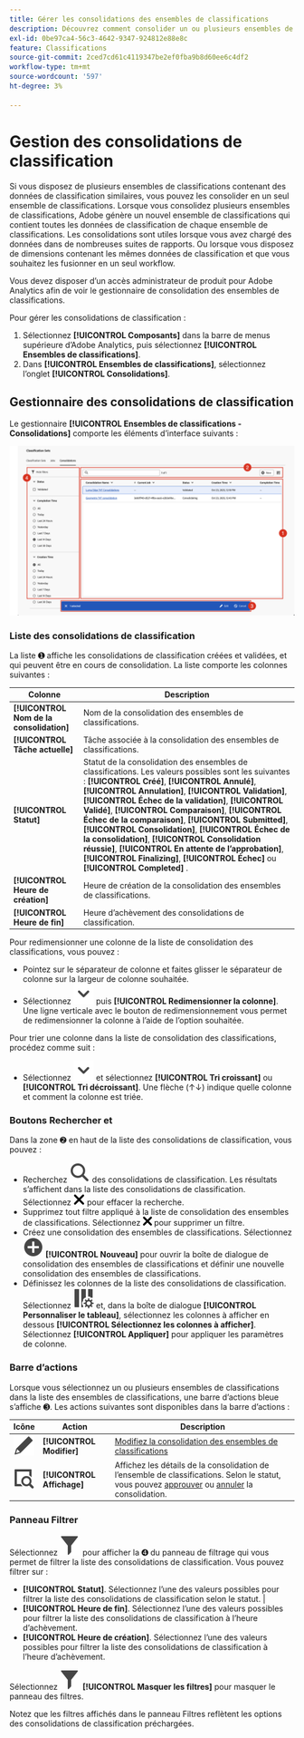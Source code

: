 ```yaml
---
title: Gérer les consolidations des ensembles de classifications
description: Découvrez comment consolider un ou plusieurs ensembles de classifications en un seul ensemble.
exl-id: 0be97ca4-56c3-4642-9347-924812e88e8c
feature: Classifications
source-git-commit: 2ced7cd61c4119347be2ef0fba9b8d60ee6c4df2
workflow-type: tm+mt
source-wordcount: '597'
ht-degree: 3%

---
```


# Gestion des consolidations de classification

Si vous disposez de plusieurs ensembles de classifications contenant des données de classification similaires, vous pouvez les consolider en un seul ensemble de classifications. Lorsque vous consolidez plusieurs ensembles de classifications, Adobe génère un nouvel ensemble de classifications qui contient toutes les données de classification de chaque ensemble de classifications. Les consolidations sont utiles lorsque vous avez chargé des données dans de nombreuses suites de rapports. Ou lorsque vous disposez de dimensions contenant les mêmes données de classification et que vous souhaitez les fusionner en un seul workflow.

Vous devez disposer d’un accès administrateur de produit pour Adobe Analytics afin de voir le gestionnaire de consolidation des ensembles de classifications.



Pour gérer les consolidations de classification :

1. Sélectionnez **[!UICONTROL Composants]** dans la barre de menus supérieure d’Adobe Analytics, puis sélectionnez **[!UICONTROL Ensembles de classifications]**.
1. Dans **[!UICONTROL Ensembles de classifications]**, sélectionnez l’onglet **[!UICONTROL Consolidations]**.


## Gestionnaire des consolidations de classification

Le gestionnaire **[!UICONTROL Ensembles de classifications - Consolidations]** comporte les éléments d’interface suivants :

![Jeux de classifications - Gestionnaire de consolidations](assets/classifications-sets-consolidations.png)



### Liste des consolidations de classification

La liste ➊ affiche les consolidations de classification créées et validées, et qui peuvent être en cours de consolidation. La liste comporte les colonnes suivantes :

| Colonne | Description |
|---|---|
| **[!UICONTROL Nom de la consolidation]** | Nom de la consolidation des ensembles de classifications. |
| **[!UICONTROL Tâche actuelle]** | Tâche associée à la consolidation des ensembles de classifications. |
| **[!UICONTROL Statut]** | Statut de la consolidation des ensembles de classifications. Les valeurs possibles sont les suivantes : **[!UICONTROL Créé]**, **[!UICONTROL Annulé]**, **[!UICONTROL Annulation]**, **[!UICONTROL Validation]**, **[!UICONTROL Échec de la validation]**, **[!UICONTROL Validé]**, **[!UICONTROL Comparaison]**, **[!UICONTROL Échec de la comparaison]**, **[!UICONTROL Submitted]**, **[!UICONTROL Consolidation]**, **[!UICONTROL Échec de la consolidation]**, **[!UICONTROL Consolidation réussie]**, **[!UICONTROL En attente de l’approbation]**, **[!UICONTROL Finalizing]**, **[!UICONTROL Échec]** ou **[!UICONTROL Completed]** **&#x200B;**. |
| **[!UICONTROL Heure de création]** | Heure de création de la consolidation des ensembles de classifications. |
| **[!UICONTROL Heure de fin]** | Heure d’achèvement des consolidations de classification. |


Pour redimensionner une colonne de la liste de consolidation des classifications, vous pouvez :

* Pointez sur le séparateur de colonne et faites glisser le séparateur de colonne sur la largeur de colonne souhaitée.
* Sélectionnez ![ChevronDown](/help/assets/icons/ChevronDown.svg) puis **[!UICONTROL Redimensionner la colonne]**. Une ligne verticale avec le bouton de redimensionnement vous permet de redimensionner la colonne à l’aide de l’option souhaitée.

Pour trier une colonne dans la liste de consolidation des classifications, procédez comme suit :

* Sélectionnez ![ChevronDown](/help/assets/icons/ChevronDown.svg) et sélectionnez **[!UICONTROL Tri croissant]** ou **[!UICONTROL Tri décroissant]**. Une flèche (↑↓) indique quelle colonne et comment la colonne est triée.

### Boutons Rechercher et

Dans la zone ➋ en haut de la liste des consolidations de classification, vous pouvez :

* Recherchez ![Rechercher](/help/assets/icons/Search.svg) des consolidations de classification. Les résultats s’affichent dans la liste des consolidations de classification. Sélectionnez ![CrossSize200](/help/assets/icons/CrossSize200.svg) pour effacer la recherche.
* Supprimez tout filtre appliqué à la liste de consolidation des ensembles de classifications. Sélectionnez ![CrossSize100](/help/assets/icons/CrossSize100.svg) pour supprimer un filtre.
* Créez une consolidation des ensembles de classifications. Sélectionnez ![AjouterCercle](/help/assets/icons/AddCircle.svg) **[!UICONTROL Nouveau]** pour ouvrir la boîte de dialogue de consolidation des ensembles de classifications et définir une nouvelle consolidation des ensembles de classifications.
* Définissez les colonnes de la liste des consolidations de classification. Sélectionnez ![ColumnSetting](/help/assets/icons/ColumnSetting.svg) et, dans la boîte de dialogue **[!UICONTROL Personnaliser le tableau]**, sélectionnez les colonnes à afficher en dessous **[!UICONTROL Sélectionnez les colonnes à afficher]**. Sélectionnez **[!UICONTROL Appliquer]** pour appliquer les paramètres de colonne.


### Barre d’actions

Lorsque vous sélectionnez un ou plusieurs ensembles de classifications dans la liste des ensembles de classifications, une barre d’actions bleue s’affiche ➌. Les actions suivantes sont disponibles dans la barre d’actions :

| Icône | Action | Description |
|---|---|---|
| ![Modifier](/help/assets/icons/Edit.svg) | **[!UICONTROL Modifier]** | [Modifiez la consolidation des ensembles de classifications](process.md#edit-a-consolidation) |
| ![ViewDetail](/help/assets/icons/ViewDetail.svg) | **[!UICONTROL Affichage]** | Affichez les détails de la consolidation de l’ensemble de classifications. Selon le statut, vous pouvez [approuver](process.md#approve) ou [annuler](process.md#cancel) la consolidation. |


### Panneau Filtrer

Sélectionnez ![Filtrer](/help/assets/icons/Filter.svg) pour afficher la ➍ du panneau de filtrage qui vous permet de filtrer la liste des consolidations de classification. Vous pouvez filtrer sur :

* **[!UICONTROL Statut]**. Sélectionnez l’une des valeurs possibles pour filtrer la liste des consolidations de classification selon le statut. |
* **[!UICONTROL Heure de fin]**. Sélectionnez l’une des valeurs possibles pour filtrer la liste des consolidations de classification à l’heure d’achèvement.
* **[!UICONTROL Heure de création]**. Sélectionnez l’une des valeurs possibles pour filtrer la liste des consolidations de classification à l’heure d’achèvement.


Sélectionnez ![Filtrer](/help/assets/icons/Filter.svg) **[!UICONTROL Masquer les filtres]** pour masquer le panneau des filtres.

Notez que les filtres affichés dans le panneau Filtres reflètent les options des consolidations de classification préchargées.


<!--

**[!UICONTROL Components]** > **[!UICONTROL Classification sets]** > **[!UICONTROL Consolidations]**

Once a consolidation is run, the original classification sets are removed, with the consolidated classification set taking their place. Click **[!UICONTROL Add]** to [Create a consolidation](process.md).

## Filter classification sets

The left side of the Classification set consolidation manager provides filter settings to locate the desired consolidation. Clicking the filter icon toggles the filter settings visibility. You can filter consolidations by **[!UICONTROL Status]**, **[!UICONTROL Completion time]**, or **[!UICONTROL Creation time]**.

![Classification set consolidation filters](../../assets/classification-set-consolidation-filters.png)

Additional filter options are available above the Classification set consolidation manager columns:

* **[!UICONTROL Search by title]**: Search for consolidations by name.
* **Show/Hide columns**: Toggle visibility for any column besides [!UICONTROL Name].

## Classification set consolidation manager columns

The following columns are available in the Classification set consolidation manager:

* **[!UICONTROL Name]**: The name of the consolidation.
* **[!UICONTROL Current job]**: The current job. 
* **[!UICONTROL Status]**: The status of the consolidation. 
* **[!UICONTROL Creation date]**: The date and time that the consolidation was created.
* **[!UICONTROL Completion date]**: The date and time that the consolidation completed (or failed).

-->
